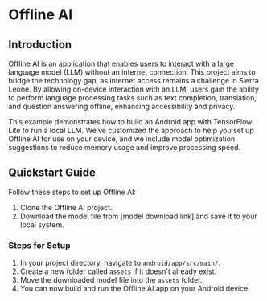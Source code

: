 # Offline AI

## Introduction
Offline AI is an application that enables users to interact with a large language model (LLM) without an internet connection. This project aims to bridge the technology gap, as internet access remains a challenge in Sierra Leone. By allowing on-device interaction with an LLM, users gain the ability to perform language processing tasks such as text completion, translation, and question answering offline, enhancing accessibility and privacy.

This example demonstrates how to build an Android app with TensorFlow Lite to run a local LLM. We’ve customized the approach to help you set up Offline AI for use on your device, and we include model optimization suggestions to reduce memory usage and improve processing speed.

## Quickstart Guide
Follow these steps to set up Offline AI:

1. Clone the Offline AI project.
2. Download the model file from [model download link] and save it to your local system.

### Steps for Setup

1. In your project directory, navigate to `android/app/src/main/`.
2. Create a new folder called `assets` if it doesn't already exist.
3. Move the downloaded model file into the `assets` folder. 
4. You can now build and run the Offline AI app on your Android device.

